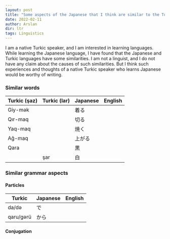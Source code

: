 ```yaml
---
layout: post
title: "Some aspects of the Japanese that I think are similar to the Turkic"
date: 2022-02-11
author: Arslan
dir: ltr
tags: Linguistics
---
```



I am a native Turkic speaker, and I am interested in learning languages. While learning the Japanese language, I have found that the Japanese and Turkic languages have some similarities. I am not a linguist, and I do not have any claim about the causes of such similarities. But I think such experiences and thoughts of a native Turkic speaker who learns Japanese would be worthy of writing.

### Similar words

| Turkic (şaz)  | Turkic (lar)  | Japanese      | English     |
| ------------- | ------------- | ------------- | ----------- |
| Giy-mək       |               | 着る           |             |
| Qır-maq       |               | 切る           |             |
| Yaq-maq       |               | 焼く           |             |
| Ağ-maq        |               | 上がる         |             |
| Qara          |               | 黒            |             |
|               | şar           | 白             |             |

### Similar grammar aspects

#### Particles

| Turkic        | Japanese      | English     |
| ------------- | ------------- | ----------- |
| da/də         | で            |             |
| qaru/gərü     | から           |             |

#### Conjugation




















